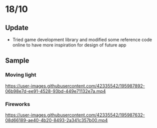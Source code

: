 # 18/10

## Update
- Tried game development library and modified some reference code online to have more inspiration for design of future app
  
## Sample

### Moving light
https://user-images.githubusercontent.com/42335542/195987892-06b98e7d-ee91-4528-93bd-449e71132e7a.mp4

### Fireworks
https://user-images.githubusercontent.com/42335542/195987632-08d66189-ae40-4b20-8493-2a341c357b00.mp4
